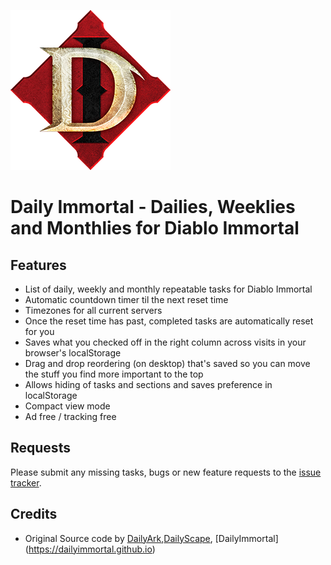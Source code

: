 [![DailyImmortal](./includes/img/dailyimmortal.png)](https://dailyimmortal.github.io)
# Daily Immortal - Dailies, Weeklies and Monthlies for Diablo Immortal

## Features
* List of daily, weekly and monthly repeatable tasks for Diablo Immortal
* Automatic countdown timer til the next reset time
* Timezones for all current servers
* Once the reset time has past, completed tasks are automatically reset for you
* Saves what you checked off in the right column across visits in your browser's localStorage
* Drag and drop reordering (on desktop) that's saved so you can move the stuff you find more important to the top
* Allows hiding of tasks and sections and saves preference in localStorage
* Compact view mode
* Ad free / tracking free

## Requests

Please submit any missing tasks, bugs or new feature requests to the [issue tracker](https://github.com/DailyImmortal/dailyimmortal.github.io/issues).

## Credits
* Original Source code by [DailyArk](https://dailyark.github.io),[DailyScape](https://dailyscape.github.io), [DailyImmortal] (https://dailyimmortal.github.io) 
